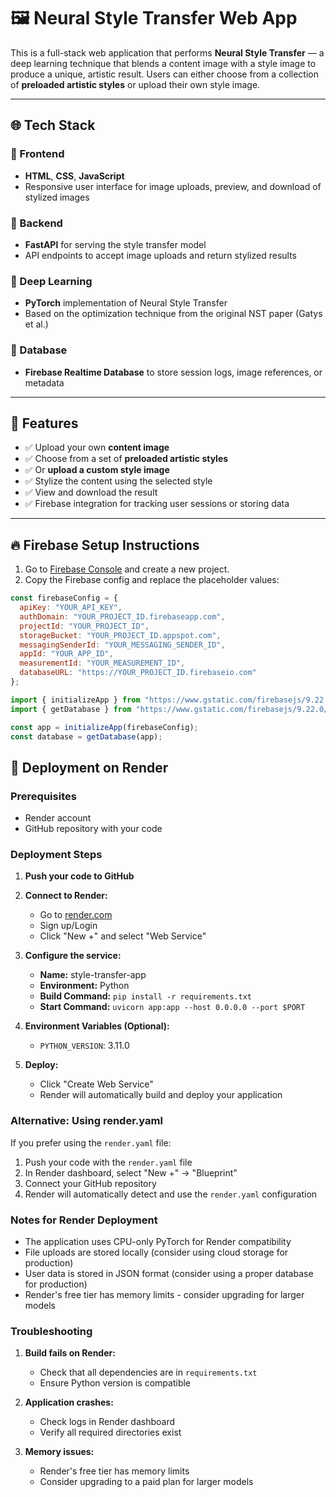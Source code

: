 # 🖼️ Neural Style Transfer Web App

This is a full-stack web application that performs **Neural Style Transfer** — a deep learning technique that blends a content image with a style image to produce a unique, artistic result. Users can either choose from a collection of **preloaded artistic styles** or upload their own style image.

---

## 🌐 Tech Stack

### 🔸 Frontend
- **HTML**, **CSS**, **JavaScript**  
- Responsive user interface for image uploads, preview, and download of stylized images

### 🔸 Backend
- **FastAPI** for serving the style transfer model
- API endpoints to accept image uploads and return stylized results

### 🔸 Deep Learning
- **PyTorch** implementation of Neural Style Transfer
- Based on the optimization technique from the original NST paper (Gatys et al.)

### 🔸 Database
- **Firebase Realtime Database** to store session logs, image references, or metadata

---

## 🚀 Features

- ✅ Upload your own **content image**
- ✅ Choose from a set of **preloaded artistic styles** 
- ✅ Or **upload a custom style image**
- ✅ Stylize the content using the selected style
- ✅ View and download the result
- ✅ Firebase integration for tracking user sessions or storing data

---

## 🔥 Firebase Setup Instructions

1. Go to [Firebase Console](https://console.firebase.google.com/) and create a new project.
2. Copy the Firebase config and replace the placeholder values:

```javascript
const firebaseConfig = {
  apiKey: "YOUR_API_KEY",
  authDomain: "YOUR_PROJECT_ID.firebaseapp.com",
  projectId: "YOUR_PROJECT_ID",
  storageBucket: "YOUR_PROJECT_ID.appspot.com",
  messagingSenderId: "YOUR_MESSAGING_SENDER_ID",
  appId: "YOUR_APP_ID",
  measurementId: "YOUR_MEASUREMENT_ID",
  databaseURL: "https://YOUR_PROJECT_ID.firebaseio.com"
};

import { initializeApp } from "https://www.gstatic.com/firebasejs/9.22.0/firebase-app.js";
import { getDatabase } from "https://www.gstatic.com/firebasejs/9.22.0/firebase-database.js";

const app = initializeApp(firebaseConfig);
const database = getDatabase(app);


```

## 🚀 Deployment on Render

### Prerequisites

- Render account
- GitHub repository with your code

### Deployment Steps

1. **Push your code to GitHub**

2. **Connect to Render:**
   - Go to [render.com](https://render.com)
   - Sign up/Login
   - Click "New +" and select "Web Service"

3. **Configure the service:**
   - **Name:** style-transfer-app
   - **Environment:** Python
   - **Build Command:** `pip install -r requirements.txt`
   - **Start Command:** `uvicorn app:app --host 0.0.0.0 --port $PORT`

4. **Environment Variables (Optional):**
   - `PYTHON_VERSION`: 3.11.0

5. **Deploy:**
   - Click "Create Web Service"
   - Render will automatically build and deploy your application

### Alternative: Using render.yaml

If you prefer using the `render.yaml` file:

1. Push your code with the `render.yaml` file
2. In Render dashboard, select "New +" → "Blueprint"
3. Connect your GitHub repository
4. Render will automatically detect and use the `render.yaml` configuration

### Notes for Render Deployment

- The application uses CPU-only PyTorch for Render compatibility
- File uploads are stored locally (consider using cloud storage for production)
- User data is stored in JSON format (consider using a proper database for production)
- Render's free tier has memory limits - consider upgrading for larger models

### Troubleshooting

1. **Build fails on Render:**
   - Check that all dependencies are in `requirements.txt`
   - Ensure Python version is compatible

2. **Application crashes:**
   - Check logs in Render dashboard
   - Verify all required directories exist

3. **Memory issues:**
   - Render's free tier has memory limits
   - Consider upgrading to a paid plan for larger models
